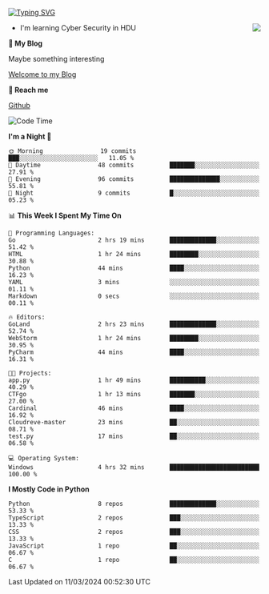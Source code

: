 [![Typing SVG](https://readme-typing-svg.herokuapp.com?font=Fira+Code&pause=1000&random=false&width=450&height=60&lines=Hello+%F0%9F%91%8B%F0%9F%8F%BB;I'm+JBNRZ)](https://git.io/typing-svg)

<a href="#">
  <img align="right" src="https://github-readme-stats.vercel.app/api?username=JBNRZ&show_icons=true&bg_color=15,f2f7fd,E0EAFC" />
</a>

- I'm learning Cyber Security in HDU

 **🌱 My Blog**

Maybe something interesting

[Welcome to my Blog](https://jbnrz.com.cn/)

 **💬 Reach me** 

[Github](https://github.com/JBNRZ)


<!--START_SECTION:waka-->
![Code Time](http://img.shields.io/badge/Code%20Time-364%20hrs%2058%20mins-blue)

**I'm a Night 🦉** 

```text
🌞 Morning                19 commits          ███░░░░░░░░░░░░░░░░░░░░░░   11.05 % 
🌆 Daytime                48 commits          ███████░░░░░░░░░░░░░░░░░░   27.91 % 
🌃 Evening                96 commits          ██████████████░░░░░░░░░░░   55.81 % 
🌙 Night                  9 commits           █░░░░░░░░░░░░░░░░░░░░░░░░   05.23 % 
```


📊 **This Week I Spent My Time On** 

```text
💬 Programming Languages: 
Go                       2 hrs 19 mins       █████████████░░░░░░░░░░░░   51.42 % 
HTML                     1 hr 24 mins        ████████░░░░░░░░░░░░░░░░░   30.88 % 
Python                   44 mins             ████░░░░░░░░░░░░░░░░░░░░░   16.23 % 
YAML                     3 mins              ░░░░░░░░░░░░░░░░░░░░░░░░░   01.11 % 
Markdown                 0 secs              ░░░░░░░░░░░░░░░░░░░░░░░░░   00.11 % 

🔥 Editors: 
GoLand                   2 hrs 23 mins       █████████████░░░░░░░░░░░░   52.74 % 
WebStorm                 1 hr 24 mins        ████████░░░░░░░░░░░░░░░░░   30.95 % 
PyCharm                  44 mins             ████░░░░░░░░░░░░░░░░░░░░░   16.31 % 

🐱‍💻 Projects: 
app.py                   1 hr 49 mins        ██████████░░░░░░░░░░░░░░░   40.29 % 
CTFgo                    1 hr 13 mins        ███████░░░░░░░░░░░░░░░░░░   27.00 % 
Cardinal                 46 mins             ████░░░░░░░░░░░░░░░░░░░░░   16.92 % 
Cloudreve-master         23 mins             ██░░░░░░░░░░░░░░░░░░░░░░░   08.71 % 
test.py                  17 mins             ██░░░░░░░░░░░░░░░░░░░░░░░   06.58 % 

💻 Operating System: 
Windows                  4 hrs 32 mins       █████████████████████████   100.00 % 
```

**I Mostly Code in Python** 

```text
Python                   8 repos             █████████████░░░░░░░░░░░░   53.33 % 
TypeScript               2 repos             ███░░░░░░░░░░░░░░░░░░░░░░   13.33 % 
CSS                      2 repos             ███░░░░░░░░░░░░░░░░░░░░░░   13.33 % 
JavaScript               1 repo              ██░░░░░░░░░░░░░░░░░░░░░░░   06.67 % 
C                        1 repo              ██░░░░░░░░░░░░░░░░░░░░░░░   06.67 % 
```




 Last Updated on 11/03/2024 00:52:30 UTC
<!--END_SECTION:waka-->
